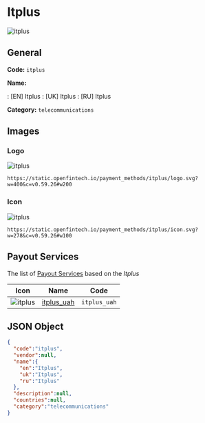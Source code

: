 
# Itplus 
![itplus](https://static.openfintech.io/payment_methods/itplus/logo.svg?w=400&c=v0.59.26#w200)  

## General 
**Code:** `itplus` 
 
**Name:** 
 
:	[EN] Itplus 
:	[UK] Itplus 
:	[RU] Itplus 
 
**Category:** `telecommunications` 
 

## Images 

### Logo 
![itplus](https://static.openfintech.io/payment_methods/itplus/logo.svg?w=400&c=v0.59.26#w200)  

```
https://static.openfintech.io/payment_methods/itplus/logo.svg?w=400&c=v0.59.26#w200
```  

### Icon 
![itplus](https://static.openfintech.io/payment_methods/itplus/icon.svg?w=278&c=v0.59.26#w100)  

```
https://static.openfintech.io/payment_methods/itplus/icon.svg?w=278&c=v0.59.26#w100
```  

## Payout Services 
 
The list of [Payout Services](/payout-services/) based on the _Itplus_ 

|Icon|Name|Code| 
|:---:|:---:|:---:| 
|![itplus](https://static.openfintech.io/payout_methods/itplus/icon.svg?w=278&c=v0.59.26#w40) |[itplus_uah](/payout-services/itplus_uah/)|`itplus_uah`| 
 

## JSON Object 

```json
{
  "code":"itplus",
  "vendor":null,
  "name":{
    "en":"Itplus",
    "uk":"Itplus",
    "ru":"Itplus"
  },
  "description":null,
  "countries":null,
  "category":"telecommunications"
}
```  
